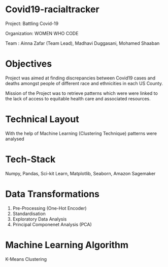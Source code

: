 # Covid19-racialtracker

Project: Battling Covid-19

Organization: WOMEN WHO CODE

Team : Ainna Zafar (Team Lead), Madhavi Duggasani, Mohamed Shaaban

# Objectives

Project was aimed at finding discrepancies between Covid19 cases and deaths amongst people of different race and ethnicities in each US County. 

Mission of the Project was to retrieve patterns which were were linked to the lack of access to equitable health care and associated resources.

# Technical Layout
With the help of Machine Learning (Clustering Technique) patterns were analysed

# Tech-Stack
Numpy, Pandas, Sci-kit Learn, Matplotlib, Seaborn, Amazon Sagemaker

# Data Transformations
1. Pre-Processing (One-Hot Encoder)
2. Standardisation
3. Exploratory Data Analysis
4. Principal Componenet Analysis (PCA)

# Machine Learning Algorithm
K-Means Clustering


